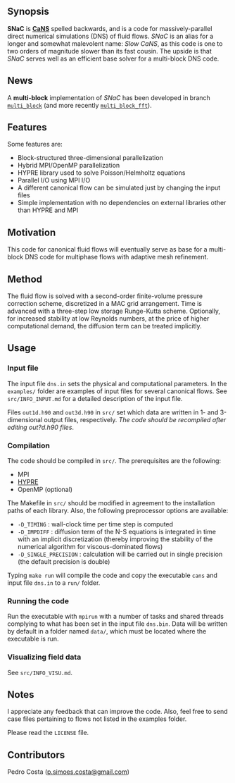 ## Synopsis

**SNaC** is [**CaNS**](https://github.com/p-costa/CaNS) spelled backwards, and is a code for massively-parallel direct numerical simulations (DNS) of fluid flows. *SNaC* is an alias for a longer and somewhat malevolent name: *Slow CaNS*, as this code is one to two orders of magnitude slower than its fast cousin. The upside is that *SNaC* serves well as an efficient base solver for a multi-block DNS code.

## News

A **multi-block** implementation of *SNaC* has been developed in branch [`multi_block`](https://github.com/p-costa/SNaC/tree/multi_block) (and more recently [`multi_block_fft`](https://github.com/p-costa/SNaC/tree/multi_block)).

## Features

Some features are:

 * Block-structured three-dimensional parallelization
 * Hybrid MPI/OpenMP parallelization
 * HYPRE library used to solve Poisson/Helmholtz equations
 * Parallel I/O using MPI I/O 
 * A different canonical flow can be simulated just by changing the input files
 * Simple implementation with no dependencies on external libraries other than HYPRE and MPI

## Motivation

This code for canonical fluid flows will eventually serve as base for a multi-block DNS code for multiphase flows with adaptive mesh refinement.

## Method

The fluid flow is solved with a second-order finite-volume pressure correction scheme, discretized in a MAC grid arrangement. Time is advanced with a three-step low storage Runge-Kutta scheme. Optionally, for increased stability at low Reynolds numbers, at the price of higher computational demand, the diffusion term can be treated implicitly.

## Usage

### Input file

The input file `dns.in` sets the physical and computational parameters. In the `examples/` folder are examples of input files for several canonical flows. See `src/INFO_INPUT.md` for a detailed description of the input file.

Files `out1d.h90` and `out3d.h90` in `src/` set which data are written in 1- and 3-dimensional output files, respectively. *The code should be recompiled after editing out?d.h90 files*.

### Compilation

The code should be compiled in `src/`. The prerequisites are the following:

 * MPI
 * [HYPRE](https://github.com/hypre-space/hypre)
 * OpenMP (optional)

The Makefile in `src/` should be modified in agreement to the installation paths of each library. Also, the following preprocessor options are available:

 * `-D_TIMING`           : wall-clock time per time step is computed
 * `-D_IMPDIFF`          : diffusion term of the N-S equations is integrated in time with an implicit discretization (thereby improving the stability of the numerical algorithm for viscous-dominated flows)
 * `-D_SINGLE_PRECISION` : calculation will be carried out in single precision (the default precision is double)

Typing `make run` will compile the code and copy the executable `cans` and input file `dns.in` to a `run/` folder.

### Running the code

Run the executable with `mpirun` with a number of tasks and shared threads complying to what has been set in the input file `dns.bin`. Data will be written by default in a folder named `data/`, which must be located where the executable is run.

### Visualizing field data

See `src/INFO_VISU.md`.

## Notes

I appreciate any feedback that can improve the code. Also, feel free to send case files pertaining to flows not listed in the examples folder.

Please read the `LICENSE` file.

## Contributors

Pedro Costa (p.simoes.costa@gmail.com)
